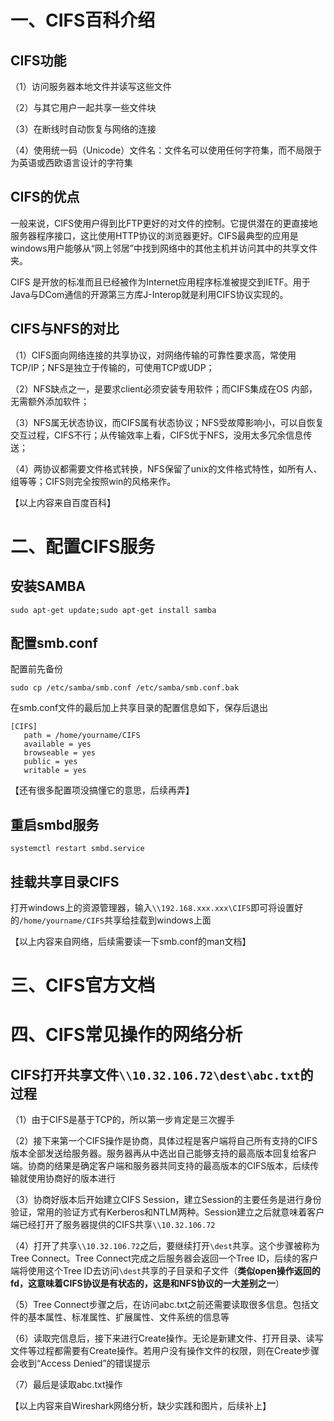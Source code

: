 
# 一、CIFS百科介绍
## CIFS功能
（1）访问服务器本地文件并读写这些文件

（2）与其它用户一起共享一些文件块

（3）在断线时自动恢复与网络的连接

（4）使用统一码（Unicode）文件名：文件名可以使用任何字符集，而不局限于为英语或西欧语言设计的字符集

## CIFS的优点
一般来说，CIFS使用户得到比FTP更好的对文件的控制。它提供潜在的更直接地服务器程序接口，这比使用HTTP协议的浏览器更好。CIFS最典型的应用是windows用户能够从“网上邻居”中找到网络中的其他主机并访问其中的共享文件夹。

CIFS 是开放的标准而且已经被作为Internet应用程序标准被提交到IETF。用于Java与DCom通信的开源第三方库J-Interop就是利用CIFS协议实现的。

## CIFS与NFS的对比
（1）CIFS面向网络连接的共享协议，对网络传输的可靠性要求高，常使用TCP/IP；NFS是独立于传输的，可使用TCP或UDP；

（2）NFS缺点之一，是要求client必须安装专用软件；而CIFS集成在OS 内部，无需额外添加软件；

（3）NFS属无状态协议，而CIFS属有状态协议；NFS受故障影响小，可以自恢复交互过程，CIFS不行；从传输效率上看，CIFS优于NFS，没用太多冗余信息传送；

（4）两协议都需要文件格式转换，NFS保留了unix的文件格式特性，如所有人、组等等；CIFS则完全按照win的风格来作。

【以上内容来自百度百科】

# 二、配置CIFS服务
## 安装SAMBA
```
sudo apt-get update;sudo apt-get install samba
```

## 配置smb.conf
配置前先备份
```
sudo cp /etc/samba/smb.conf /etc/samba/smb.conf.bak
```

在smb.conf文件的最后加上共享目录的配置信息如下，保存后退出
```
[CIFS]
   path = /home/yourname/CIFS
   available = yes
   browseable = yes
   public = yes
   writable = yes
```
【还有很多配置项没搞懂它的意思，后续再弄】

## 重启smbd服务
```
systemctl restart smbd.service
```

## 挂载共享目录CIFS
打开windows上的资源管理器，输入`\\192.168.xxx.xxx\CIFS`即可将设置好的`/home/yourname/CIFS`共享给挂载到windows上面

【以上内容来自网络，后续需要读一下smb.conf的man文档】


# 三、CIFS官方文档


# 四、CIFS常见操作的网络分析
## CIFS打开共享文件`\\10.32.106.72\dest\abc.txt`的过程
（1）由于CIFS是基于TCP的，所以第一步肯定是三次握手

（2）接下来第一个CIFS操作是协商，具体过程是客户端将自己所有支持的CIFS版本全部发送给服务器。服务器再从中选出自己能够支持的最高版本回复给客户端。协商的结果是确定客户端和服务器共同支持的最高版本的CIFS版本，后续传输就使用协商好的版本进行

（3）协商好版本后开始建立CIFS Session，建立Session的主要任务是进行身份验证，常用的验证方式有Kerberos和NTLM两种。Session建立之后就意味着客户端已经打开了服务器提供的CIFS共享`\\10.32.106.72`

（4）打开了共享`\\10.32.106.72`之后，要继续打开`\dest`共享。这个步骤被称为Tree Connect。Tree Connect完成之后服务器会返回一个Tree ID，后续的客户端将使用这个Tree ID去访问`\dest`共享的子目录和子文件（**类似open操作返回的fd，这意味着CIFS协议是有状态的，这是和NFS协议的一大差别之一**）

（5）Tree Connect步骤之后，在访问abc.txt之前还需要读取很多信息。包括文件的基本属性、标准属性、扩展属性、文件系统的信息等

（6）读取完信息后，接下来进行Create操作。无论是新建文件、打开目录、读写文件等过程都需要有Create操作。若用户没有操作文件的权限，则在Create步骤会收到“Access Denied”的错误提示

（7）最后是读取abc.txt操作

【以上内容来自Wireshark网络分析，缺少实践和图片，后续补上】


